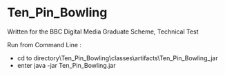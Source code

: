 # Ten_Pin_Bowling

Written for the BBC Digital Media Graduate Scheme, Technical Test

Run from Command Line :

 - cd to directory\Ten_Pin_Bowling\classes\artifacts\Ten_Pin_Bowling_jar
 - enter java -jar Ten_Pin_Bowling.jar

